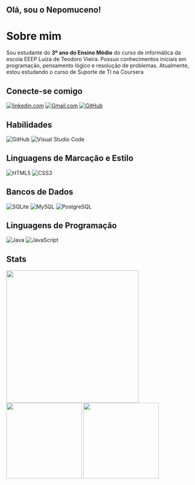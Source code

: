 ## Olá, sou o Nepomuceno!



# Sobre mim
Sou estudante do **3º ano do Ensino Médio** do curso de informática da escola EEEP Luiza de Teodoro Vieira. Possuo conhecimentos iniciais em programação, pensamento lógico e resolução de problemas. Atualmente, estou estudando o curso de Suporte de TI na Coursera


## Conecte-se comigo
[![linkedin.com](https://img.shields.io/badge/LinkedIn-0077B5?style=for-the-badge&logo=linkedin&logoColor=white)](https://www.linkedin.com/in/pedro-nepomuceno-507342360/)
[![Gmail.com](https://img.shields.io/badge/Gmail-3f3f3f?style=for-the-badge&logo=gmail&logoColor=red)](mailto:nepomuceno.pedro64@gmail.com)
[![GitHub](https://img.shields.io/badge/GitHub-3f3f3f?style=for-the-badge&logo=github)](https://github.com/Nepomucenop)


## Habilidades
![GitHub](https://img.shields.io/badge/GitHub-3f3f3f?style=for-the-badge&logo=github)
![Visual Studio Code](https://img.shields.io/badge/Visual_Studio_Code-3f3f3f?style=for-the-badge&logo=visualstudiocode&logoColor=007ACC)


## Linguagens de Marcação e Estilo
![HTML5](https://img.shields.io/badge/HTML5-3f3f3f?style=for-the-badge&logo=html5)
![CSS3](https://img.shields.io/badge/CSS3-3f3f3f?style=for-the-badge&logo=css3&logoColor=1572B6)


## Bancos de Dados
![SQLite](https://img.shields.io/badge/SQLite-3f3f3f?style=for-the-badge&logo=sqlite)
![MySQL](https://img.shields.io/badge/MySQL-3f3f3f?style=for-the-badge&logo=mysql)
![PostgreSQL](https://img.shields.io/badge/PostgreSQL-3f3f3f?style=for-the-badge&logo=postgresql)


## Linguagens de Programação
![Java](https://img.shields.io/badge/Java-3f3f3f?style=for-the-badge&logo=java)
![JavaScript](https://img.shields.io/badge/JavaScript-3f3f3f?style=for-the-badge&logo=javascript)







## Stats
<div align="left"> 
    <img height="350" align="center" src="https://github-readme-stats.vercel.app/api?username=Nepomucenop&show_icons=true&theme=dark&hide_border=true" />
</div>
<div align="left"> 
  <img height="200" align="center" src="https://github-readme-stats.vercel.app/api/top-langs/?username=Nepomucenop&show_icons=true&layout=donut&theme=dark&hide_border=true" /> 
  <img height="200" align="center" src="https://github-readme-streak-stats.herokuapp.com/?user=Nepomucenop&theme=dark&hide_border=true" />
</div>
